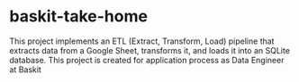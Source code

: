 # baskit-take-home
This project implements an ETL (Extract, Transform, Load) pipeline that extracts data from a Google Sheet, transforms it, and loads it into an SQLite database. This project is created for application process as Data Engineer at Baskit 
